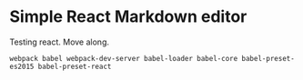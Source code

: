 Simple React Markdown editor
============================

Testing react. Move along.

    webpack babel webpack-dev-server babel-loader babel-core babel-preset-es2015 babel-preset-react
